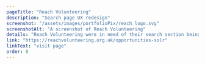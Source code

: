 ```yaml
---
pageTitle: "Reach Volunteering"
description: "Search page UX redesign"
screenshot: "/assets/images/portfolioPix/reach_logo.svg"
screenshotAlt: "A screenshot of Reach Volunteering"
details: "Reach Volunteering were in need of their search section being a bit more user friendly so they brought me in to give it an overhaul."
link: "https://reachvolunteering.org.uk/opportunities-solr"
linkText: "visit page"
order: 8
---
```

